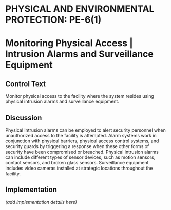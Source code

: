 # PHYSICAL AND ENVIRONMENTAL PROTECTION: PE-6(1)
# Monitoring Physical Access | Intrusion Alarms and Surveillance Equipment

## Control Text

Monitor physical access to the facility where the system resides using physical intrusion alarms and surveillance equipment.

## Discussion

Physical intrusion alarms can be employed to alert security personnel when unauthorized access to the facility is attempted. Alarm systems work in conjunction with physical barriers, physical access control systems, and security guards by triggering a response when these other forms of security have been compromised or breached. Physical intrusion alarms can include different types of sensor devices, such as motion sensors, contact sensors, and broken glass sensors. Surveillance equipment includes video cameras installed at strategic locations throughout the facility.

## Implementation

_(add implementation details here)_